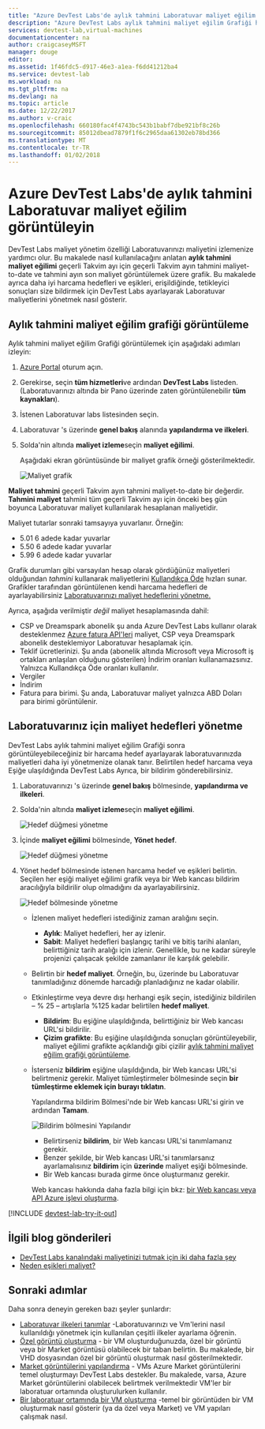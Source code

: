 ```yaml
---
title: "Azure DevTest Labs'de aylık tahmini Laboratuvar maliyet eğilim görüntülemek | Microsoft Docs"
description: "Azure DevTest Labs aylık tahmini maliyet eğilim Grafiği hakkında bilgi edinin."
services: devtest-lab,virtual-machines
documentationcenter: na
author: craigcaseyMSFT
manager: douge
editor: 
ms.assetid: 1f46fdc5-d917-46e3-a1ea-f6dd41212ba4
ms.service: devtest-lab
ms.workload: na
ms.tgt_pltfrm: na
ms.devlang: na
ms.topic: article
ms.date: 12/22/2017
ms.author: v-craic
ms.openlocfilehash: 660180fac4f4743bc543b1babf7dbe921bf8c26b
ms.sourcegitcommit: 85012dbead7879f1f6c2965daa61302eb78bd366
ms.translationtype: MT
ms.contentlocale: tr-TR
ms.lasthandoff: 01/02/2018
---
```

# <a name="view-the-monthly-estimated-lab-cost-trend-in-azure-devtest-labs"></a>Azure DevTest Labs'de aylık tahmini Laboratuvar maliyet eğilim görüntüleyin
DevTest Labs maliyet yönetim özelliği Laboratuvarınızı maliyetini izlemenize yardımcı olur. Bu makalede nasıl kullanılacağını anlatan **aylık tahmini maliyet eğilimi** geçerli Takvim ayı için geçerli Takvim ayın tahmini maliyet-to-date ve tahmini ayın son maliyet görüntülemek üzere grafik. Bu makalede ayrıca daha iyi harcama hedefleri ve eşikleri, erişildiğinde, tetikleyici sonuçları size bildirmek için DevTest Labs ayarlayarak Laboratuvar maliyetlerini yönetmek nasıl gösterir.

## <a name="viewing-the-monthly-estimated-cost-trend-chart"></a>Aylık tahmini maliyet eğilim grafiği görüntüleme
Aylık tahmini maliyet eğilim Grafiği görüntülemek için aşağıdaki adımları izleyin: 

1. [Azure Portal](http://go.microsoft.com/fwlink/p/?LinkID=525040) oturum açın.
1. Gerekirse, seçin **tüm hizmetleri**ve ardından **DevTest Labs** listeden. (Laboratuvarınızı altında bir Pano üzerinde zaten görüntülenebilir **tüm kaynakları**).
1. İstenen Laboratuvar labs listesinden seçin.  
1. Laboratuvar 's üzerinde **genel bakış** alanında **yapılandırma ve ilkeleri**.   
1. Solda'nin altında **maliyet izleme**seçin **maliyet eğilimi**.

   Aşağıdaki ekran görüntüsünde bir maliyet grafik örneği gösterilmektedir. 
   
    ![Maliyet grafik](./media/devtest-lab-configure-cost-management/graph.png)

**Maliyet tahmini** geçerli Takvim ayın tahmini maliyet-to-date bir değerdir. **Tahmini maliyet** tahmini tüm geçerli Takvim ayı için önceki beş gün boyunca Laboratuvar maliyet kullanılarak hesaplanan maliyetidir.

Maliyet tutarlar sonraki tamsayıya yuvarlanır. Örneğin: 

* 5.01 6 adede kadar yuvarlar 
* 5.50 6 adede kadar yuvarlar
* 5.99 6 adede kadar yuvarlar

Grafik durumları gibi varsayılan hesap olarak gördüğünüz maliyetleri olduğundan *tahmini* kullanarak maliyetlerini [Kullandıkça Öde](https://azure.microsoft.com/offers/ms-azr-0003p/) hızları sunar. Grafikler tarafından görüntülenen kendi harcama hedefleri de ayarlayabilirsiniz [Laboratuvarınızı maliyet hedeflerini yönetme.](#managing-cost-targets-for-your-lab)

Ayrıca, aşağıda verilmiştir *değil* maliyet hesaplamasında dahil:

* CSP ve Dreamspark abonelik şu anda Azure DevTest Labs kullanır olarak desteklenmez [Azure fatura API'leri](../billing/billing-usage-rate-card-overview.md) maliyet, CSP veya Dreamspark abonelik desteklemiyor Laboratuvar hesaplamak için.
* Teklif ücretlerinizi. Şu anda (abonelik altında Microsoft veya Microsoft iş ortakları anlaşılan olduğunu gösterilen) İndirim oranları kullanamazsınız. Yalnızca Kullandıkça Öde oranları kullanılır.
* Vergiler
* İndirim
* Fatura para birimi. Şu anda, Laboratuvar maliyet yalnızca ABD Doları para birimi görüntülenir.

## <a name="managing-cost-targets-for-your-lab"></a>Laboratuvarınız için maliyet hedefleri yönetme
DevTest Labs aylık tahmini maliyet eğilim Grafiği sonra görüntüleyebileceğiniz bir harcama hedef ayarlayarak laboratuvarınızda maliyetleri daha iyi yönetmenize olanak tanır. Belirtilen hedef harcama veya Eşiğe ulaşıldığında DevTest Labs Ayrıca, bir bildirim gönderebilirsiniz. 

1. Laboratuvarınızı 's üzerinde **genel bakış** bölmesinde, **yapılandırma ve ilkeleri**.
1. Solda'nin altında **maliyet izleme**seçin **maliyet eğilimi**.

    ![Hedef düğmesi yönetme](./media/devtest-lab-configure-cost-management/cost-trend.png)

1. İçinde **maliyet eğilimi** bölmesinde, **Yönet hedef**.

    ![Hedef düğmesi yönetme](./media/devtest-lab-configure-cost-management/cost-trend-manage-target.png)

1. Yönet hedef bölmesinde istenen harcama hedef ve eşikleri belirtin. Seçilen her eşiği maliyet eğilimi grafik veya bir Web kancası bildirim aracılığıyla bildirilir olup olmadığını da ayarlayabilirsiniz.

    ![Hedef bölmesinde yönetme](./media/devtest-lab-configure-cost-management/cost-trend-manage-target-pane.png)

   - İzlenen maliyet hedefleri istediğiniz zaman aralığını seçin.
      - **Aylık**: Maliyet hedefleri, her ay izlenir.
      - **Sabit**: Maliyet hedefleri başlangıç tarihi ve bitiş tarihi alanları, belirttiğiniz tarih aralığı için izlenir. Genellikle, bu ne kadar süreyle projenizi çalışacak şekilde zamanlanır ile karşılık gelebilir.
   - Belirtin bir **hedef maliyet**. Örneğin, bu, üzerinde bu Laboratuvar tanımladığınız dönemde harcadığı planladığınız ne kadar olabilir.
   - Etkinleştirme veya devre dışı herhangi eşik seçin, istediğiniz bildirilen – % 25 – artışlarla %125 kadar belirtilen **hedef maliyet**.
      - **Bildirim**: Bu eşiğine ulaşıldığında, belirttiğiniz bir Web kancası URL'si bildirilir.
      - **Çizim grafikte**: Bu eşiğine ulaşıldığında sonuçları görüntüleyebilir, maliyet eğilimi grafikte açıklandığı gibi çizilir [aylık tahmini maliyet eğilim grafiği görüntüleme](#viewing-the-monthly-estimated-cost-trend-chart).
   - İsterseniz **bildirim** eşiğine ulaşıldığında, bir Web kancası URL'si belirtmeniz gerekir. Maliyet tümleştirmeler bölmesinde seçin **bir tümleştirme eklemek için burayı tıklatın**.

      Yapılandırma bildirim Bölmesi'nde bir Web kancası URL'si girin ve ardından **Tamam**.

       ![Bildirim bölmesini Yapılandır](./media/devtest-lab-configure-cost-management/configure-notification.png)

      - Belirtirseniz **bildirim**, bir Web kancası URL'si tanımlamanız gerekir.
      - Benzer şekilde, bir Web kancası URL'si tanımlarsanız ayarlamalısınız **bildirim** için **üzerinde** maliyet eşiği bölmesinde.
      - Bir Web kancası burada girme önce oluşturmanız gerekir.  

      Web kancası hakkında daha fazla bilgi için bkz: [bir Web kancası veya API Azure işlevi oluşturma](../azure-functions/functions-create-a-web-hook-or-api-function.md). 
 

[!INCLUDE [devtest-lab-try-it-out](../../includes/devtest-lab-try-it-out.md)]

## <a name="related-blog-posts"></a>İlgili blog gönderileri
* [DevTest Labs kanalındaki maliyetinizi tutmak için iki daha fazla şey](https://blogs.msdn.microsoft.com/devtestlab/2016/06/21/keep-your-cost-on-track/)
* [Neden eşikleri maliyet?](https://blogs.msdn.microsoft.com/devtestlab/2016/04/11/why-cost-thresholds/)

## <a name="next-steps"></a>Sonraki adımlar
Daha sonra deneyin gereken bazı şeyler şunlardır:

* [Laboratuvar ilkeleri tanımlar](devtest-lab-set-lab-policy.md) -Laboratuvarınızı ve Vm'lerini nasıl kullanıldığı yönetmek için kullanılan çeşitli ilkeler ayarlama öğrenin. 
* [Özel görüntü oluşturma](devtest-lab-create-template.md) - bir VM oluşturduğunuzda, özel bir görüntü veya bir Market görüntüsü olabilecek bir taban belirtin. Bu makalede, bir VHD dosyasından özel bir görüntü oluşturmak nasıl gösterilmektedir.
* [Market görüntülerini yapılandırma](devtest-lab-configure-marketplace-images.md) - VMs Azure Market görüntülerini temel oluşturmayı DevTest Labs destekler. Bu makalede, varsa, Azure Market görüntülerini olabilecek belirtmek verilmektedir VM'ler bir laboratuar ortamında oluşturulurken kullanılır.
* [Bir laboratuar ortamında bir VM oluşturma](devtest-lab-add-vm.md) -temel bir görüntüden bir VM oluşturmak nasıl gösterir (ya da özel veya Market) ve VM yapıları çalışmak nasıl.

